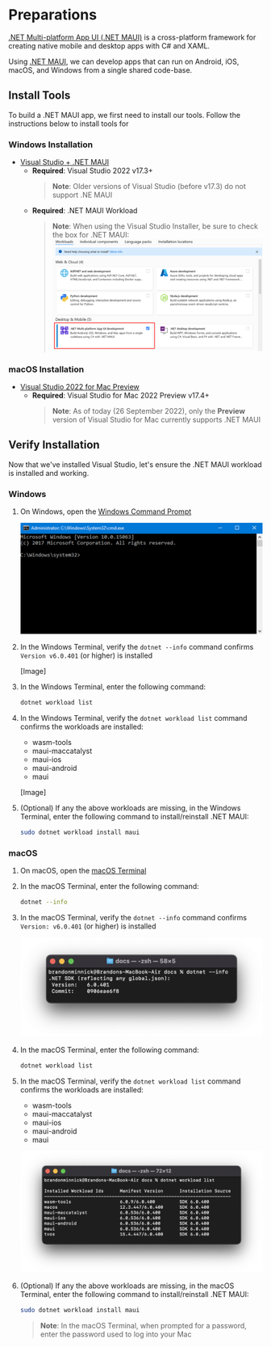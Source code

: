 # Preparations

[.NET Multi-platform App UI (.NET MAUI)](https://learn.microsoft.com/dotnet/maui/what-is-maui) is a cross-platform framework for creating native mobile and desktop apps with C# and XAML.

Using [.NET MAUI](https://learn.microsoft.com/dotnet/maui/what-is-maui), we can develop apps that can run on Android, iOS, macOS, and Windows from a single shared code-base.

## Install Tools

To build a .NET MAUI app, we first need to install our tools. Follow the instructions below to install tools for 

### Windows Installation

- [Visual Studio + .NET MAUI](https://visualstudio.microsoft.com/vs/)
  - **Required**: Visual Studio 2022 v17.3+
    > **Note**: Older versions of Visual Studio (before v17.3) do not support .NE MAUI
  - **Required**: .NET MAUI Workload
    > **Note**: When using the Visual Studio Installer, be sure to check the box for .NET MAUI:
    > ![.NET MAUI Workload](../images/vs_workloads.png)

### macOS Installation

- [Visual Studio 2022 for Mac Preview](https://visualstudio.microsoft.com/vs/)
  - **Required**: Visual Studio for Mac 2022 Preview v17.4+
    > **Note**: As of today (26 September 2022), only the **Preview** version of Visual Studio for Mac currently supports .NET MAUI

## Verify Installation

Now that we've installed Visual Studio, let's ensure the .NET MAUI workload is installed and working.

### Windows

1. On Windows, open the [Windows Command Prompt](https://www.businessinsider.com/guides/tech/how-to-open-command-prompt)

    ![Windows Command Prompt](../images/windows_command_prompt.png)

2. In the Windows  Terminal, verify the `dotnet --info` command confirms `Version v6.0.401` (or higher) is installed

    [Image]

3. In the Windows Terminal, enter the following command:
    ```bash
    dotnet workload list
    ```

4. In the Windows Terminal, verify the `dotnet workload list` command confirms the workloads are installed:
    - wasm-tools
    - maui-maccatalyst
    - maui-ios
    - maui-android
    - maui

    [Image]

5. (Optional) If any the above workloads are missing, in the Windows Terminal, enter the following command to install/reinstall .NET MAUI:
    ```bash
    sudo dotnet workload install maui
    ```

### macOS

1. On macOS, open the [macOS Terminal](https://support.apple.com/guide/terminal/open-or-quit-terminal-apd5265185d-f365-44cb-8b09-71a064a42125/mac)

2. In the macOS Terminal, enter the following command:
    ```bash
    dotnet --info
    ```
3. In the macOS Terminal, verify the `dotnet --info` command confirms `Version: v6.0.401` (or higher) is installed

    ![dotnet info](../images/macos_dotnet_info.png)

4. In the macOS Terminal, enter the following command:
    ```bash
    dotnet workload list
    ```

5. In the macOS Terminal, verify the `dotnet workload list` command confirms the workloads are installed:
    - wasm-tools
    - maui-maccatalyst
    - maui-ios
    - maui-android
    - maui

    ![dotnet workload list](../images/macos_dotnet_workload_list.png)

6. (Optional) If any the above workloads are missing, in the macOS Terminal, enter the following command to install/reinstall .NET MAUI:
    ```bash
    sudo dotnet workload install maui
    ```
    > **Note**: In the macOS Terminal, when prompted for a password, enter the password used to log into your Mac

